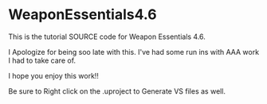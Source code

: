 # WeaponEssentials4.6

This is the tutorial SOURCE code for Weapon Essentials 4.6.

I Apologize for being soo late with this. I've had some run ins with AAA work I had to take care of. 

I hope you enjoy this work!!

Be sure to Right click on the .uproject to Generate VS files as well.

